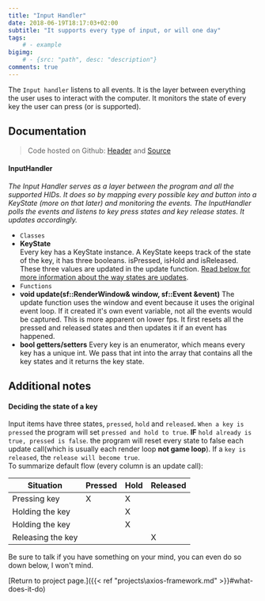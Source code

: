 ```yaml
---
title: "Input Handler"
date: 2018-06-19T18:17:03+02:00
subtitle: "It supports every type of input, or will one day"
tags: 
    # - example
bigimg: 
    # - {src: "path", desc: "description"}
comments: true
---
```

The `Input handler` listens to all events. It is the layer between everything the user uses to interact with the computer. It monitors the state of every key the user can press (or is supported). 
<!--more-->

## Documentation
> Code hosted on Github: [Header](https://github.com/antjowie/Axios-framework/blob/master/include/Axios/InputHandler.h) and [Source](https://github.com/antjowie/Axios-framework/blob/master/src/Axios/InputHandler.cpp)

#### InputHandler
_The Input Handler serves as a layer between the program and all the supported HIDs. It does so by mapping every possible key and button into a KeyState (more on that later) and monitoring the events. The InputHandler polls the events and listens to key press states and key release states. It updates accordingly._

- `Classes` 
- **KeyState**  
    Every key has a KeyState instance. A KeyState keeps track of the state of the key, it has three booleans. isPressed, isHold and isReleased. These three values are updated in the update function. [Read below for more information about the way states are updates](#deciding-the-state-of-a-key).
- `Functions`
- **void update(sf::RenderWindow& window, sf::Event &event)**
    The update function uses the window and event because it uses the original event loop. If it created it's own event variable, not all the events would be captured. This is more apparent on lower fps. It first resets all the pressed and released states and then updates it if an event has happened.
- **bool getters/setters**
    Every key is an enumerator, which means every key has a unique int. We pass that int into the array that contains all the key states and it returns the key state. 

## Additional notes
#### Deciding the state of a key
Input items have three states, `pressed`, `hold` and `released`. `When a key is pressed` the program will set `pressed and hold to true`. **IF** `hold already is true, pressed is false`. the program will reset every state to false each update call(which is usually each render loop **not game loop**). If a `key is released`, the `release will become true`.  
To summarize default flow (every column is an update call):

| Situation         | Pressed | Hold | Released |
| ----------------- | ------- | ---- | -------- |
| Pressing key      | X       | X    |          |
| Holding the key   |         | X    |          |
| Holding the key   |         | X    |          |
| Releasing the key |         |      | X        |

Be sure to talk if you have something on your mind, you can even do so down below, I won't mind.

[Return to project page.]({{< ref "projects\axios-framework.md" >}}#what-does-it-do)
